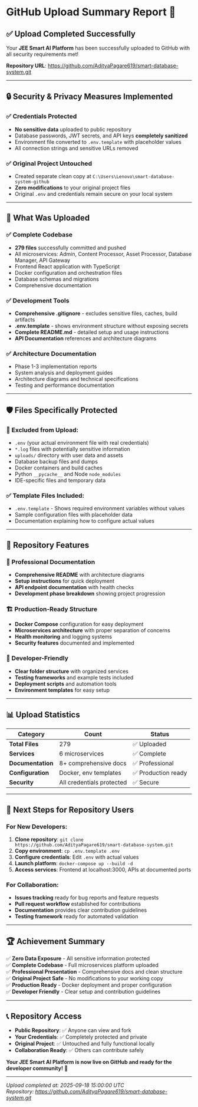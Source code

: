 # GitHub Upload Summary Report 🚀

## ✅ Upload Completed Successfully

Your **JEE Smart AI Platform** has been successfully uploaded to GitHub with all security requirements met!

**Repository URL**: https://github.com/AdityaPagare619/smart-database-system.git

---

## 🔒 Security & Privacy Measures Implemented

### ✅ Credentials Protected
- **No sensitive data** uploaded to public repository
- Database passwords, JWT secrets, and API keys **completely sanitized**
- Environment file converted to `.env.template` with placeholder values
- All connection strings and sensitive URLs removed

### ✅ Original Project Untouched
- Created separate clean copy at `C:\Users\Lenovo\smart-database-system-github`
- **Zero modifications** to your original project files
- Original `.env` and credentials remain secure on your local system

---

## 📁 What Was Uploaded

### ✅ Complete Codebase
- **279 files** successfully committed and pushed
- All microservices: Admin, Content Processor, Asset Processor, Database Manager, API Gateway
- Frontend React application with TypeScript
- Docker configuration and orchestration files
- Database schemas and migrations
- Comprehensive documentation

### ✅ Development Tools
- **Comprehensive .gitignore** - excludes sensitive files, caches, build artifacts
- **.env.template** - shows environment structure without exposing secrets  
- **Complete README.md** - detailed setup and usage instructions
- **API Documentation** references and architecture diagrams

### ✅ Architecture Documentation
- Phase 1-3 implementation reports
- System analysis and deployment guides
- Architecture diagrams and technical specifications
- Testing and performance documentation

---

## 🛡️ Files Specifically Protected

### 🚫 Excluded from Upload:
- `.env` (your actual environment file with real credentials)
- `*.log` files with potentially sensitive information
- `uploads/` directory with user data and assets
- Database backup files and dumps
- Docker containers and build caches
- Python `__pycache__` and Node `node_modules`
- IDE-specific files and temporary data

### ✅ Template Files Included:
- `.env.template` - Shows required environment variables without values
- Sample configuration files with placeholder data
- Documentation explaining how to configure actual values

---

## 🚀 Repository Features

### 📖 Professional Documentation
- **Comprehensive README** with architecture diagrams
- **Setup instructions** for quick deployment
- **API endpoint documentation** with health checks
- **Development phase breakdown** showing project progression

### 🏗️ Production-Ready Structure
- **Docker Compose** configuration for easy deployment  
- **Microservices architecture** with proper separation of concerns
- **Health monitoring** and logging systems
- **Security features** documented and implemented

### 🔧 Developer-Friendly
- **Clear folder structure** with organized services
- **Testing frameworks** and example tests included
- **Deployment scripts** and automation tools
- **Environment templates** for easy setup

---

## 📊 Upload Statistics

| Category | Count | Status |
|----------|--------|---------|
| **Total Files** | 279 | ✅ Uploaded |
| **Services** | 6 microservices | ✅ Complete |
| **Documentation** | 8+ comprehensive docs | ✅ Professional |
| **Configuration** | Docker, env templates | ✅ Production ready |
| **Security** | All credentials protected | ✅ Secure |

---

## 🎯 Next Steps for Repository Users

### For New Developers:
1. **Clone repository**: `git clone https://github.com/AdityaPagare619/smart-database-system.git`
2. **Copy environment**: `cp .env.template .env`
3. **Configure credentials**: Edit `.env` with actual values
4. **Launch platform**: `docker-compose up --build -d`
5. **Access services**: Frontend at localhost:3000, APIs at documented ports

### For Collaboration:
- **Issues tracking** ready for bug reports and feature requests
- **Pull request workflow** established for contributions  
- **Documentation** provides clear contribution guidelines
- **Testing framework** ready for automated validation

---

## 🏆 Achievement Summary

✅ **Zero Data Exposure** - All sensitive information protected  
✅ **Complete Codebase** - Full microservices platform uploaded  
✅ **Professional Presentation** - Comprehensive docs and clean structure  
✅ **Original Project Safe** - No modifications to your working copy  
✅ **Production Ready** - Docker deployment and proper configuration  
✅ **Developer Friendly** - Clear setup and contribution guidelines  

---

## 📞 Repository Access

- **Public Repository**: ✅ Anyone can view and fork
- **Your Credentials**: ✅ Completely protected and private
- **Original Project**: ✅ Untouched and fully functional locally
- **Collaboration Ready**: ✅ Others can contribute safely

**Your JEE Smart AI Platform is now live on GitHub and ready for the developer community!** 🎉

---

*Upload completed at: 2025-09-18 15:00:00 UTC*  
*Repository: https://github.com/AdityaPagare619/smart-database-system.git*